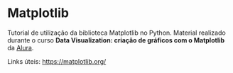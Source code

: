 # Matplotlib
Tutorial de utilização da biblioteca Matplotlib no Python. Material realizado durante o curso **Data Visualization: criação de gráficos com o Matplotlib** da [Alura](https://cursos.alura.com.br/course/customizacao-matplot).

Links úteis: https://matplotlib.org/
